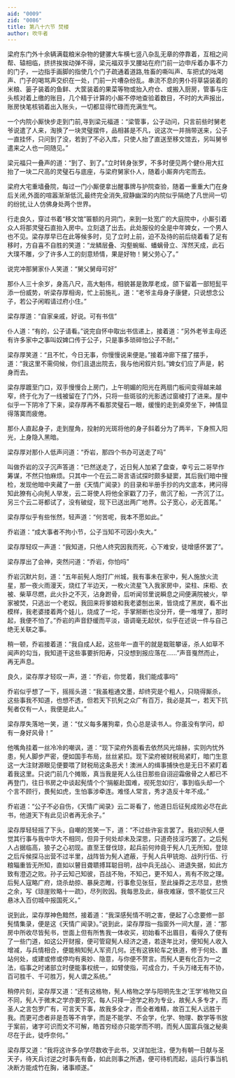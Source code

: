 ```yaml
---
aid: "0009"
zid: "0086"
title: 第八十六节 焚楼
author: 吹牛者
---
```


梁府东门外十余辆满载粮米杂物的健骡大车横七竖八杂乱无章的停靠着，互相之间帮、辕相临，挤挤挨挨动弹不得，梁元福双手叉腰站在府门前一边申斥着办事不力的门子，一边指手画脚的指使几个门子疏通着道路,牲畜的嘶叫声、车把式的吆喝声、门子的喝骂声交织在一处，门前一片嘈杂纷乱。串流不息的男仆将草袋装着的米粮、篓子装着的鱼鲜、大筐装着的果菜等物或抬入府仓、或搬入厨房，管事与庄头核对着上缴的账目，几个精于计算的小厮不停地查验着数目，不时的大声报出，账房快笔核销着出入账头，一切都显得忙碌而充满生气。

一个内院小厮快步走到门前,寻到梁元福道：“梁管事，公子动问，只言前些时舅老爷说遣了人来，淘换了一块灵璧摆件，品相甚是不凡，说这次一并捎带送来，公子一直挂怀，只问到了没，若到了不必入库，只使人抬了直送至移文馆去，另叫舅爷遣来之人也一同随见。”



梁元福只一叠声的道：“到了、到了。”立时转身张罗，不多时便见两个健仆用大扛抬了一块二尺高的灵璧石与底座，与梁府舅家仆人，随着小厮奔内宅而去。

梁府大宅重墙叠院，每过一门小厮便拿出醒事牌与护院查验，随着一重重大门在身后关闭,外面的喧嚣渐渐低沉,最终完全消失,寂静幽深的内院似乎隔绝了凡世间一切的纷扰,让人仿佛身处两个世界。

行走良久，穿过书着“移文馆”匾额的月洞门，来到一处宽广的大庭院中，小厮引着众人将那灵璧石直抬入房中。立刻退了出去。此处服役的全是中年婢女，一个男人也不见。梁存厚早已在此等候多时，见了立时上前，迫不及待的前后绕着看了足有移时，方自喜不自胜的笑道：“龙鳞层叠、沟壑蜿蜒、蟠螭骨立、浑然天成，此石大璞不雕，少了许多人工的刻意矫情，果是好物！舅父劳心了。”

说完冲那舅家仆人笑道：“舅父舅母可好”

那仆人三十余岁，身高八尺，高大魁伟，相貌甚是敦厚老成，颌下留着一部短髭平添一份威势，听梁存厚相询，忙上前施礼，道：“老爷主母身子康健，只说想念公子，若公子闲暇请过府小住。”

梁存厚道：“自家亲戚，好说。可有书信”

仆人道：“有的，公子请看。”说完自怀中取出书信递上，接着道：“另外老爷主母还有许多家中之事叫奴婢口传于公子，只是事多琐碎怕公子不耐。”

梁存厚笑道：“且不忙，今日无事，你慢慢说来便是。”接着冲廊下摆了摆手，道：“我这里不需伺候，你们且退出院去，我与他闲叙片刻。”婢女们应了声是，躬身而去。

梁存厚踱至门口，双手慢慢合上房门，上午明媚的阳光在两扇门板间变得越来越窄，终于化为了一线被留在了门外，只将一些斑驳的光影透过窗棱打了进来。屋中似乎一下阴冷了下来，梁存厚再不看那灵璧石一眼，缓慢的走到桌旁坐下，神情显得落寞而疲倦。

那仆人直起身子，走到屋角，投射的光斑将他的身子斜着分为了两半，下身照入阳光，上身隐入黑暗。

梁存厚对那仆人低声问道：“乔岩，那四个书办可送走了吗”

叫做乔岩的汉子沉声答道：“已然送走了，近日髡人加紧了盘查，幸亏云二哥早作筹谋，不然只怕麻烦。只其中一个在云二哥言语试探时颇多疑窦，其后我们暗中搜检，发现他暗中夹藏了一册《天情广闻录》的目录和半册手抄的内文底本，拷问得知此獠有心向髡人举发，云二哥使人将他全家戳了刀子，凿沉了船，一齐沉了江。另三个云二哥都试了，没有破绽，现下已送出两广地界。公子宽心，必无首尾。”

梁存厚似乎有些怅然，轻声道：“何苦呢，我本不愿如此。”

乔岩道：“成大事者不拘小节，公子当知不可因小失大。”

梁存厚轻叹一声道：“我知道，只他人终究因我而死，心下难安，徒增感怀罢了”。

梁存厚出了会神，突然问道：“乔岩，你怕吗”

乔岩沉默片刻，道：“五年前髡人炮打广州城，我有事未在家中，髡人施放火流星，那一夜火雨漫天，烧红了半边天，一枚火流星飞入我家房中，梁柱、床柜、衣被、柴草尽燃，此火扑之不灭，沾身跗骨，后听闻邻里说瞬息之间便满院被火，举家被焚，只逃出一个老奴。我回来将爹娘和我老婆刨出来，皆烧成了黑炭，看不出模样，我老婆搂着两个娃儿，烧成了一坨，手掌掰断也没分开，便一堆埋了，那时起，我便不怕了。”乔岩的声音舒缓而平淡，语调毫无起伏，似乎在述说一件与自己绝无关联之事。

稍一顿，乔岩接着道：“我自成人起，这些年一直干的就是栽赃攀诬，杀人如草不闻声的勾当，我知道干这些事要折阳寿，只没想到报应落在……”声音戛然而止，再无声息。

良久，梁存厚才轻叹一声，道：“乔岩，你觉着，我们能成事吗”

乔岩似乎想了一下，摇摇头道：“我虽粗通文墨，却终究是个粗人，只晓得厮杀，这些事我不知道，也想不透，但若天下抗髡之众广有百万，我必是其一，若天下抗髡者仅有一人，我便是此人。”

梁存厚失落地一笑，道：“仗义每多屠狗辈，负心总是读书人。你虽没有学问，却有一身好风骨！”

他嘴角挂着一丝冷冷的嘲讽，道：“现下梁府外面看去依然风光煊赫，实则内忧外患，髡人脚步严密，便如国手布局，丝丝紧扣。现下梁府被财税局紧盯，暗门生意这一大注财源眼见便要喂了财税局这条恶犬！澳洲人的缉事捕快也是无日不紧盯着着我这里。只说门前几个摊贩，真当我是死人么往日那些自诩迎霜傲骨之人都已不再登门，往日书房之中谈起髡情个个‘捐躯赴国难，视死忽如归’，事到临头却一个个言不顾行，畏髡如虎，生怕事涉牵连。难怪人常言，秀才造反十年不成。”

乔岩道：“公子不必自伤，《天情广闻录》云二哥看了，他道日后征髡成败必尽在此书，他道天下有此见识者再无余子。”

梁存厚轻轻摇了下头，自嘲的苦笑一下，道：“不过些许妄言罢了。我初识髡人便觉其行事与我中华大不相同，但异于何处却未及深思，只道奇技淫巧罢了。之后髡人占据临高，狼子之心初现。直至王督伐琼，起兵前何帅竟于髡人几无所知，登琼之后斥候探马出营不过半里，战阵皆为髡人遮蔽，于髡人兵甲铳炮、战列行伍、行粮辎重皆无所知，直如以瞽目聋聩搏耳聪目明，战中兵无战心、进退失据，如此方致有澄迈之败。孙子云知己知彼，百战不殆，不知己，更不知人，焉有不败之理。后髡人寇略广府，烧杀劫掠、暴戾恣睢，行事愈见张狂，至此操莽之志尽显，悲愤之余，写《琼崖败略十一疏》，尽列败因。我每思及此，昼夜难寐，恨不能仗三尺悬冰入百仞城中报国死义。”

说到此，梁存厚神色黯然，接着道：“我深感髡情不明之害，便起了心念要修一部髡情集录，便是这《天情广闻录》。”说到此，梁存厚指一指窗外一间大屋，道：“那房中所收尽皆髡书，世面上但有所售我一体收买，初始看不出眉目，看得久了便有了一些门道，如这公开财报，便可管窥髡人经济之道，若逐年比对，便知髡人收入增减，与兵情相合，便能稍知髡人军资几何。还有这铁轮车之铁道，修于何处、置站何处，或建或修或停均有奥妙、隐意，与你便不赘言。而髡人更有化百为一之法，临事之时诸部立时便能事权统一，如臂使指，可成合力，千头万绪无有不协，百可胜千、千可胜万，髡人谓之系统。”

稍停片刻，梁存厚又道：“还有这格物，髡人格物之学与阳明先生之‘王学’格物又自不同，髡人于微末之学亦要穷究，每人只择一途学之称为专业，故髡人多专才，而圣人之言包罗广有，可言天下事，故我多全才，而全者难精，故百工髡人远胜于我。而更可虑者非是吾等不肯学，而是不能学、不会学，化学、物理、数学等书放于案前，诸字可识而文不可解，皓首穷经亦只能学而不明，而髡人国富兵强之秘奥尽在于此，徒呼奈何。”

梁存厚又道：“我将这许多杂学尽数收于此书，又详加批注，便为有朝一日献与圣天子，待天兵讨逆之时事先有备，如此则事之所遇，便可待机而起，运兵行事当机决断方能成竹在胸，诸事顺遂。”

